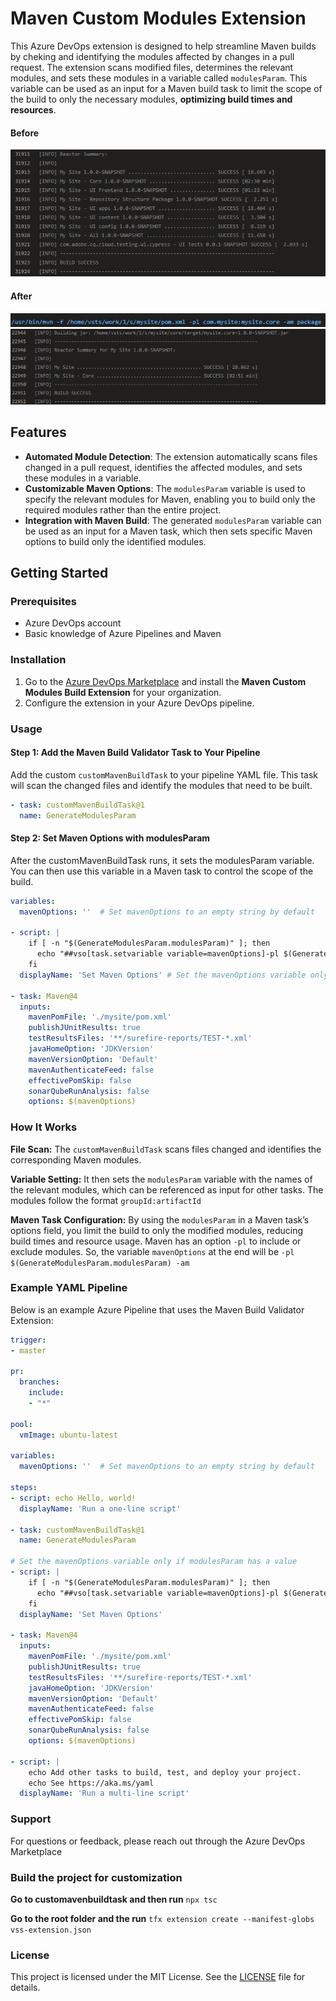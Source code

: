 # Maven Custom Modules Extension

This Azure DevOps extension is designed to help streamline Maven builds by cheking and identifying the modules affected by changes in a pull request. The extension scans modified files, determines the relevant modules, and sets these modules in a variable called `modulesParam`. This variable can be used as an input for a Maven build task to limit the scope of the build to only the necessary modules, **optimizing build times and resources**.

#### Before

![image before](./images/before-command.png)

#### After

![image command](./images/command-after.png)
![image info](./images/result-after.png)


## Features

- **Automated Module Detection**: The extension automatically scans files changed in a pull request, identifies the affected modules, and sets these modules in a variable.
- **Customizable Maven Options**: The `modulesParam` variable is used to specify the relevant modules for Maven, enabling you to build only the required modules rather than the entire project.
- **Integration with Maven Build**: The generated `modulesParam` variable can be used as an input for a Maven task, which then sets specific Maven options to build only the identified modules.

## Getting Started

### Prerequisites

- Azure DevOps account
- Basic knowledge of Azure Pipelines and Maven

### Installation

1. Go to the [Azure DevOps Marketplace](https://marketplace.visualstudio.com/) and install the **Maven Custom Modules Build Extension** for your organization.
2. Configure the extension in your Azure DevOps pipeline.

### Usage

#### Step 1: Add the Maven Build Validator Task to Your Pipeline

Add the custom `customMavenBuildTask` to your pipeline YAML file. This task will scan the changed files and identify the modules that need to be built.

```yaml
- task: customMavenBuildTask@1
  name: GenerateModulesParam
```
####  Step 2: Set Maven Options with modulesParam
After the customMavenBuildTask runs, it sets the modulesParam variable. You can then use this variable in a Maven task to control the scope of the build.

```yaml
variables:
  mavenOptions: ''  # Set mavenOptions to an empty string by default   

- script: |
    if [ -n "$(GenerateModulesParam.modulesParam)" ]; then
      echo "##vso[task.setvariable variable=mavenOptions]-pl $(GenerateModulesParam.modulesParam) -am"
    fi 
  displayName: 'Set Maven Options' # Set the mavenOptions variable only if modulesParam has a value

- task: Maven@4
  inputs:
    mavenPomFile: './mysite/pom.xml'
    publishJUnitResults: true
    testResultsFiles: '**/surefire-reports/TEST-*.xml'
    javaHomeOption: 'JDKVersion'
    mavenVersionOption: 'Default'
    mavenAuthenticateFeed: false
    effectivePomSkip: false
    sonarQubeRunAnalysis: false
    options: $(mavenOptions)
```
### How It Works

**File Scan:** The `customMavenBuildTask` scans files changed and identifies the corresponding Maven modules.

**Variable Setting:** It then sets the `modulesParam` variable with the names of the relevant modules, which can be referenced as input for other tasks. The modules follow the format `groupId:artifactId`

**Maven Task Configuration:** By using the `modulesParam` in a Maven task’s options field, you limit the build to only the modified modules, reducing build times and resource usage.  Maven has an option `-pl` to include or exclude modules. So, the variable `mavenOptions` at the end will be `-pl $(GenerateModulesParam.modulesParam) -am`

### Example YAML Pipeline
Below is an example Azure Pipeline that uses the Maven Build Validator Extension:

```yaml
trigger:
- master

pr:
  branches:
    include:
    - "*"

pool:
  vmImage: ubuntu-latest

variables:
  mavenOptions: ''  # Set mavenOptions to an empty string by default   

steps:
- script: echo Hello, world!
  displayName: 'Run a one-line script'

- task: customMavenBuildTask@1
  name: GenerateModulesParam

# Set the mavenOptions variable only if modulesParam has a value
- script: |
    if [ -n "$(GenerateModulesParam.modulesParam)" ]; then
      echo "##vso[task.setvariable variable=mavenOptions]-pl $(GenerateModulesParam.modulesParam) -am"
    fi
  displayName: 'Set Maven Options'

- task: Maven@4
  inputs:
    mavenPomFile: './mysite/pom.xml'
    publishJUnitResults: true
    testResultsFiles: '**/surefire-reports/TEST-*.xml'
    javaHomeOption: 'JDKVersion'
    mavenVersionOption: 'Default'
    mavenAuthenticateFeed: false
    effectivePomSkip: false
    sonarQubeRunAnalysis: false
    options: $(mavenOptions)

- script: |
    echo Add other tasks to build, test, and deploy your project.
    echo See https://aka.ms/yaml
  displayName: 'Run a multi-line script'
```

### Support

For questions or feedback, please reach out through the Azure DevOps Marketplace

### Build the project for customization

**Go to customavenbuildtask and then run**
`npx tsc`

**Go to the root folder and the run**
`tfx extension create --manifest-globs vss-extension.json`

### License
This project is licensed under the MIT License. See the [LICENSE](https://github.com/dbejarano120/maven-plugin/blob/main/LICENSE) file for details.